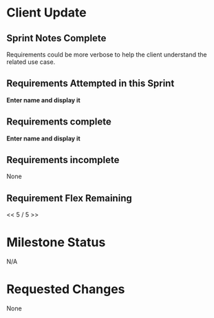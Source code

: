 
# Client Update

## Sprint Notes Complete

Requirements could be more verbose to help the client understand the related use case.

## Requirements Attempted in this Sprint

**Enter name and display it**

## Requirements complete

**Enter name and display it**  

## Requirements incomplete

None

## Requirement Flex Remaining

<< 5 / 5 >>

# Milestone Status

N/A

# Requested Changes

None

